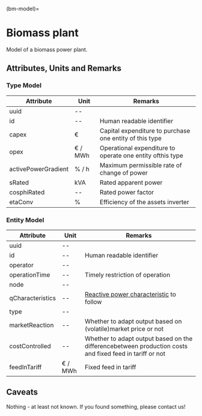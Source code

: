 (bm-model)=

# Biomass plant

Model of a biomass power plant.

## Attributes, Units and Remarks

### Type Model

| Attribute           | Unit    | Remarks                                                   |
| ------------------- | ------- | --------------------------------------------------------- |
| uuid                | --      |                                                           |
| id                  | --      | Human readable identifier                                 |
| capex               | €       | Capital expenditure to purchase one entity of this type   |
| opex                | € / MWh | Operational expenditure to operate one entity ofthis type |
| activePowerGradient | % / h   | Maximum permissible rate of change of power               |
| sRated              | kVA     | Rated apparent power                                      |
| cosphiRated         | --      | Rated power factor                                        |
| etaConv             | %       | Efficiency of the assets inverter                         |

### Entity Model

| Attribute        | Unit    | Remarks                                                                                                 |
| ---------------- | ------- | ------------------------------------------------------------------------------------------------------- |
| uuid             | --      |                                                                                                         |
| id               | --      | Human readable identifier                                                                               |
| operator         | --      |                                                                                                         |
| operationTime    | --      | Timely restriction of operation                                                                         |
| node             | --      |                                                                                                         |
| qCharacteristics | --      | [Reactive power characteristic](general.md#_reactive_power_characteristics) to follow                    |
| type             | --      |                                                                                                         |
| marketReaction   | --      | Whether to adapt output based on (volatile)market price or not                                          |
| costControlled   | --      | Whether to adapt output based on the differencebetween production costs and fixed feed in tariff or not |
| feedInTariff     | € / MWh | Fixed feed in tariff                                                                                    |

## Caveats

Nothing - at least not known.
If you found something, please contact us!
